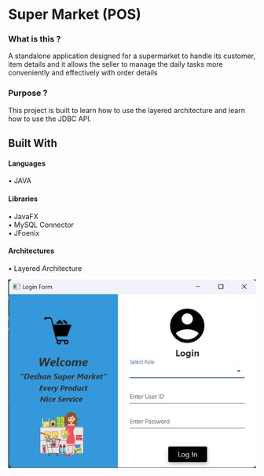 # Super Market (POS)

### What is this ?

A standalone application designed for a supermarket to handle its customer, item
details and it allows the seller to manage the daily tasks more conveniently and
effectively with order details

### Purpose ?

This project is built to learn how to use the layered architecture and learn how to use the JDBC API.


## Built With
#### Languages

• JAVA <br>

#### Libraries

• JavaFX <br> 
• MySQL Connector <br> 
• JFoenix <br> 

#### Architectures

• Layered Architecture <br>

![frontend ui](ScreanShots/Super_Market_Login.png)